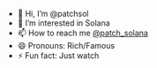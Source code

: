 - 👋 Hi, I’m @patchsol
- 👀 I’m interested in Solana
- 📫 How to reach me [@patch_solana](https://twitter.com/patch_solana)
- 😄 Pronouns: Rich/Famous
- ⚡ Fun fact: Just watch

<!---
patchsol/patchsol is a ✨ special ✨ repository because its `README.md` (this file) appears on your GitHub profile.
You can click the Preview link to take a look at your changes.
--->
